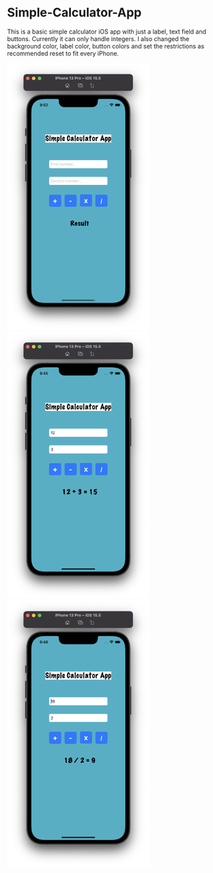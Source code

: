 # Simple-Calculator-App
This is a basic simple calculator iOS app with just a label, text field and buttons. Currently it can only handle integers. I also changed the background color, label color, button colors and set the restrictions as recommended reset to fit every iPhone.

<p float="left">
<img width="333" src="/Projects/002-CalculatorApp/Screenshots/ss1.png">
<img width="333" src="/Projects/002-CalculatorApp/Screenshots/ss2.png">
<img width="333" src="/Projects/002-CalculatorApp/Screenshots/ss3.png">
</p>


